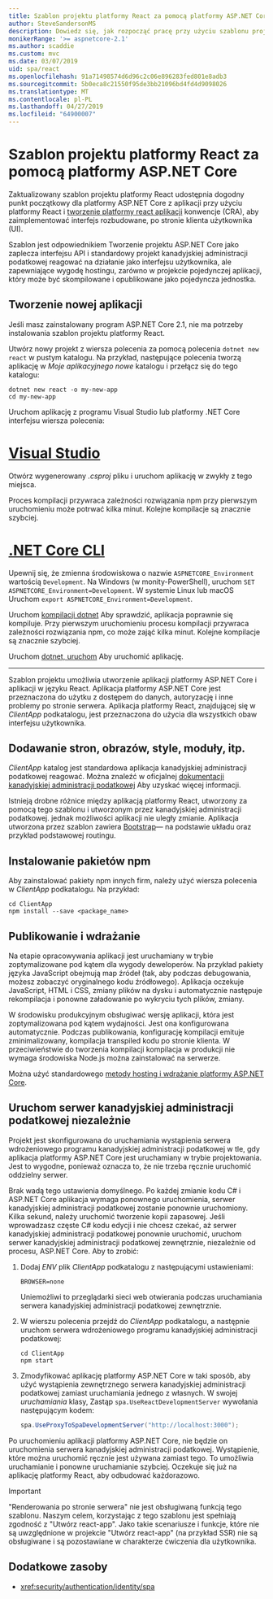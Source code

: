```yaml
---
title: Szablon projektu platformy React za pomocą platformy ASP.NET Core
author: SteveSandersonMS
description: Dowiedz się, jak rozpocząć pracę przy użyciu szablonu projektu ASP.NET Core jednej strony aplikacji (SPA) dla platformy React i utworzyć react aplikacji.
monikerRange: '>= aspnetcore-2.1'
ms.author: scaddie
ms.custom: mvc
ms.date: 03/07/2019
uid: spa/react
ms.openlocfilehash: 91a71498574d6d96c2c06e896283fed801e8adb3
ms.sourcegitcommit: 5b0eca8c21550f95de3bb21096bd4fd4d9098026
ms.translationtype: MT
ms.contentlocale: pl-PL
ms.lasthandoff: 04/27/2019
ms.locfileid: "64900007"
---
```

# <a name="use-the-react-project-template-with-aspnet-core"></a>Szablon projektu platformy React za pomocą platformy ASP.NET Core

Zaktualizowany szablon projektu platformy React udostępnia dogodny punkt początkowy dla platformy ASP.NET Core z aplikacji przy użyciu platformy React i [tworzenie platformy react aplikacji](https://github.com/facebookincubator/create-react-app) konwencje (CRA), aby zaimplementować interfejs rozbudowane, po stronie klienta użytkownika (UI).

Szablon jest odpowiednikiem Tworzenie projektu ASP.NET Core jako zaplecza interfejsu API i standardowy projekt kanadyjskiej administracji podatkowej reagować na działanie jako interfejsu użytkownika, ale zapewniające wygodę hostingu, zarówno w projekcie pojedynczej aplikacji, który może być skompilowane i opublikowane jako pojedyncza jednostka.

## <a name="create-a-new-app"></a>Tworzenie nowej aplikacji

Jeśli masz zainstalowany program ASP.NET Core 2.1, nie ma potrzeby instalowania szablon projektu platformy React.

Utwórz nowy projekt z wiersza polecenia za pomocą polecenia `dotnet new react` w pustym katalogu. Na przykład, następujące polecenia tworzą aplikację w *Moje aplikacyjnego nowe* katalogu i przełącz się do tego katalogu:

```console
dotnet new react -o my-new-app
cd my-new-app
```

Uruchom aplikację z programu Visual Studio lub platformy .NET Core interfejsu wiersza polecenia:

# <a name="visual-studiotabvisual-studio"></a>[Visual Studio](#tab/visual-studio)

Otwórz wygenerowany *.csproj* pliku i uruchom aplikację w zwykły z tego miejsca.

Proces kompilacji przywraca zależności rozwiązania npm przy pierwszym uruchomieniu może potrwać kilka minut. Kolejne kompilacje są znacznie szybciej.

# <a name="net-core-clitabnetcore-cli"></a>[.NET Core CLI](#tab/netcore-cli)

Upewnij się, że zmienna środowiskowa o nazwie `ASPNETCORE_Environment` wartością `Development`. Na Windows (w monity-PowerShell), uruchom `SET ASPNETCORE_Environment=Development`. W systemie Linux lub macOS Uruchom `export ASPNETCORE_Environment=Development`.

Uruchom [kompilacji dotnet](/dotnet/core/tools/dotnet-build) Aby sprawdzić, aplikacja poprawnie się kompiluje. Przy pierwszym uruchomieniu procesu kompilacji przywraca zależności rozwiązania npm, co może zająć kilka minut. Kolejne kompilacje są znacznie szybciej.

Uruchom [dotnet, uruchom](/dotnet/core/tools/dotnet-run) Aby uruchomić aplikację.

---

Szablon projektu umożliwia utworzenie aplikacji platformy ASP.NET Core i aplikacji w języku React. Aplikacja platformy ASP.NET Core jest przeznaczona do użytku z dostępem do danych, autoryzację i inne problemy po stronie serwera. Aplikacja platformy React, znajdującej się w *ClientApp* podkatalogu, jest przeznaczona do użycia dla wszystkich obaw interfejsu użytkownika.

## <a name="add-pages-images-styles-modules-etc"></a>Dodawanie stron, obrazów, style, moduły, itp.

*ClientApp* katalog jest standardowa aplikacja kanadyjskiej administracji podatkowej reagować. Można znaleźć w oficjalnej [dokumentacji kanadyjskiej administracji podatkowej](https://github.com/facebookincubator/create-react-app/blob/master/packages/react-scripts/template/README.md) Aby uzyskać więcej informacji.

Istnieją drobne różnice między aplikacją platformy React, utworzony za pomocą tego szablonu i utworzonym przez kanadyjskiej administracji podatkowej. jednak możliwości aplikacji nie uległy zmianie. Aplikacja utworzona przez szablon zawiera [Bootstrap](https://getbootstrap.com/)— na podstawie układu oraz przykład podstawowej routingu.

## <a name="install-npm-packages"></a>Instalowanie pakietów npm

Aby zainstalować pakiety npm innych firm, należy użyć wiersza polecenia w *ClientApp* podkatalogu. Na przykład:

```console
cd ClientApp
npm install --save <package_name>
```

## <a name="publish-and-deploy"></a>Publikowanie i wdrażanie

Na etapie opracowywania aplikacji jest uruchamiany w trybie zoptymalizowane pod kątem dla wygody deweloperów. Na przykład pakiety języka JavaScript obejmują map źródeł (tak, aby podczas debugowania, możesz zobaczyć oryginalnego kodu źródłowego). Aplikacja oczekuje JavaScript, HTML i CSS, zmiany plików na dysku i automatycznie następuje rekompilacja i ponowne załadowanie po wykryciu tych plików, zmiany.

W środowisku produkcyjnym obsługiwać wersję aplikacji, która jest zoptymalizowana pod kątem wydajności. Jest ona konfigurowana automatycznie. Podczas publikowania, konfigurację kompilacji emituje zminimalizowany, kompilacja transpiled kodu po stronie klienta. W przeciwieństwie do tworzenia kompilacji kompilacja w produkcji nie wymaga środowiska Node.js można zainstalować na serwerze.

Można użyć standardowego [metody hosting i wdrażanie platformy ASP.NET Core](xref:host-and-deploy/index).

## <a name="run-the-cra-server-independently"></a>Uruchom serwer kanadyjskiej administracji podatkowej niezależnie

Projekt jest skonfigurowana do uruchamiania wystąpienia serwera wdrożeniowego programu kanadyjskiej administracji podatkowej w tle, gdy aplikacja platformy ASP.NET Core jest uruchamiany w trybie projektowania. Jest to wygodne, ponieważ oznacza to, że nie trzeba ręcznie uruchomić oddzielny serwer.

Brak wadą tego ustawienia domyślnego. Po każdej zmianie kodu C# i ASP.NET Core aplikacja wymaga ponownego uruchomienia, serwer kanadyjskiej administracji podatkowej zostanie ponownie uruchomiony. Kilka sekund, należy uruchomić tworzenie kopii zapasowej. Jeśli wprowadzasz częste C# kodu edycji i nie chcesz czekać, aż serwer kanadyjskiej administracji podatkowej ponownie uruchomić, uruchom serwer kanadyjskiej administracji podatkowej zewnętrznie, niezależnie od procesu, ASP.NET Core. Aby to zrobić:

1. Dodaj *ENV* plik *ClientApp* podkatalogu z następującymi ustawieniami:

    ```
    BROWSER=none
    ```

    Uniemożliwi to przeglądarki sieci web otwierania podczas uruchamiania serwera kanadyjskiej administracji podatkowej zewnętrznie.

2. W wierszu polecenia przejdź do *ClientApp* podkatalogu, a następnie uruchom serwera wdrożeniowego programu kanadyjskiej administracji podatkowej:

    ```console
    cd ClientApp
    npm start
    ```

3. Zmodyfikować aplikację platformy ASP.NET Core w taki sposób, aby użyć wystąpienia zewnętrznego serwera kanadyjskiej administracji podatkowej zamiast uruchamiania jednego z własnych. W swojej *uruchamiania* klasy, Zastąp `spa.UseReactDevelopmentServer` wywołania następującym kodem:

    ```csharp
    spa.UseProxyToSpaDevelopmentServer("http://localhost:3000");
    ```

Po uruchomieniu aplikacji platformy ASP.NET Core, nie będzie on uruchomienia serwera kanadyjskiej administracji podatkowej. Wystąpienie, które można uruchomić ręcznie jest używana zamiast tego. To umożliwia uruchamianie i ponowne uruchamianie szybciej. Oczekuje się już na aplikację platformy React, aby odbudować każdorazowo.

> [!IMPORTANT]
> "Renderowania po stronie serwera" nie jest obsługiwaną funkcją tego szablonu. Naszym celem, korzystając z tego szablonu jest spełniają zgodność z "Utwórz react-app". Jako takie scenariusze i funkcje, które nie są uwzględnione w projekcie "Utwórz react-app" (na przykład SSR) nie są obsługiwane i są pozostawiane w charakterze ćwiczenia dla użytkownika.

## <a name="additional-resources"></a>Dodatkowe zasoby

* <xref:security/authentication/identity/spa>
